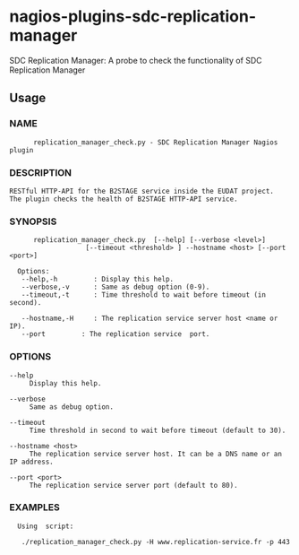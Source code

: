 # nagios-plugins-sdc-replication-manager
SDC Replication Manager: A probe to check the functionality of SDC Replication Manager

## Usage

### NAME

```
      replication_manager_check.py - SDC Replication Manager Nagios plugin
```

### DESCRIPTION

	RESTful HTTP-API for the B2STAGE service inside the EUDAT project.
	The plugin checks the health of B2STAGE HTTP-API service.

### SYNOPSIS

```
      replication_manager_check.py  [--help] [--verbose <level>]
                   [--timeout <threshold> ] --hostname <host> [--port <port>]
```

      Options:
       --help,-h         : Display this help.
       --verbose,-v      : Same as debug option (0-9).
       --timeout,-t      : Time threshold to wait before timeout (in second).

       --hostname,-H     : The replication service server host <name or IP).
       --port         : The replication service  port.

### OPTIONS

    --help
         Display this help.

    --verbose 
         Same as debug option.

    --timeout
         Time threshold in second to wait before timeout (default to 30).

    --hostname <host>
         The replication service server host. It can be a DNS name or an IP address.

    --port <port>
         The replication service server port (default to 80).


### EXAMPLES
      Using  script:

```
   ./replication_manager_check.py -H www.replication-service.fr -p 443
```

